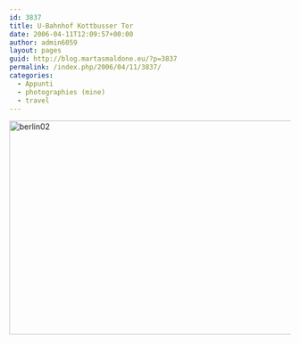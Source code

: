 ```yaml
---
id: 3837
title: U-Bahnhof Kottbusser Tor
date: 2006-04-11T12:09:57+00:00
author: admin6059
layout: pages
guid: http://blog.martasmaldone.eu/?p=3837
permalink: /index.php/2006/04/11/3837/
categories:
  - Appunti
  - photographies (mine)
  - travel
---
```

<img class="aligncenter wp-image-3833" src="http://blog.martasmaldone.eu/wp-content/uploads/2016/09/berlin02.jpg" alt="berlin02" width="550" height="384" srcset="http://blog.martasmaldone.eu/wp-content/uploads/2016/09/berlin02.jpg 598w, http://blog.martasmaldone.eu/wp-content/uploads/2016/09/berlin02-300x210.jpg 300w" sizes="(max-width: 550px) 100vw, 550px" />